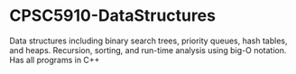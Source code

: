 # CPSC5910-DataStructures
Data structures including binary search trees, priority queues, hash tables, and heaps. Recursion, sorting, and run-time analysis using big-O notation.
Has all programs in C++

